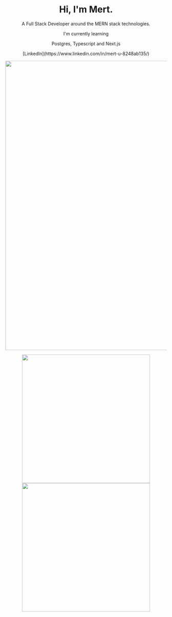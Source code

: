 <h1 align="center">Hi, I'm Mert.</h1>

<p align="center">A Full Stack Developer around the MERN stack technologies.</p>

<p align="center">I'm currently learning</p>
<p align="center">Postgres, Typescript and Next.js</p>

<p align="center">[LinkedIn](https://www.linkedin.com/in/mert-u-8248ab135/)</p>

<p align="center"> <img width="900px" src="https://github-profile-summary-cards.vercel.app/api/cards/profile-details?username=mert18&theme=vue" /></p>

<p align="center"> 
<img width="400px" src="https://github-profile-summary-cards.vercel.app/api/cards/most-commit-language?username=mert18&theme=vue" />
<img width="400px" src="https://github-profile-summary-cards.vercel.app/api/cards/stats?username=mert18&theme=vue" />
</p>
